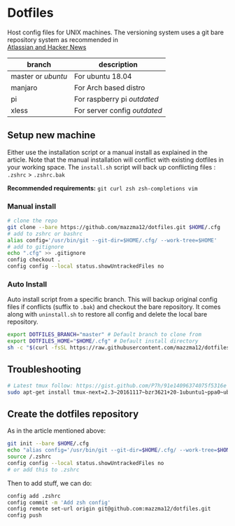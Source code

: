 # Dotfiles
Host config files for UNIX machines. The versioning system uses a git bare repository system as recommended in  
[Atlassian and Hacker News](https://developer.atlassian.com/blog/2016/02/best-way-to-store-dotfiles-git-bare-repo/)

| branch | description |
| ------ | ----------- |
| master or *ubuntu* | For ubuntu 18.04 | 
| manjaro | For Arch based distro | 
| pi | For raspberry pi *outdated* |
| xless | For server config *outdated* | 

## Setup new machine

Either use the installation script or a manual install as explained in the article. Note that the manual installation will conflict with existing dotfiles in your working space. The `install.sh` script  will back up conflicting files : `.zshrc` > `.zshrc.bak`

**Recommended requirements:** `git curl zsh zsh-completions vim`

### Manual install

```bash
# clone the repo
git clone --bare https://github.com/mazzma12/dotfiles.git $HOME/.cfg
# add to zshrc or bashrc
alias config='/usr/bin/git --git-dir=$HOME/.cfg/ --work-tree=$HOME'
# add to gitignore
echo ".cfg" >> .gitignore
config checkout .
config config --local status.showUntrackedFiles no
```
### Auto Install

Auto install script from a specific branch. This will backup original config files if conflicts (suffix to `.bak`)  and checkout the bare repository.
It comes along with `uninstall.sh` to restore all config and delete the local bare repository.

```bash
export DOTFILES_BRANCH="master" # Default branch to clone from
export DOTFILES_HOME="$HOME/.cfg" # Default install directory
sh -c "$(curl -fsSL https://raw.githubusercontent.com/mazzma12/dotfiles/master/install.sh)"
```

## Troubleshooting 

```bash
# Latest tmux follow: https://gist.github.com/P7h/91e14096374075f5316e
sudo apt-get install tmux-next=2.3~20161117~bzr3621+20-1ubuntu1~ppa0~ubuntu14.04.1	# get this from https://launchpad.net/~pi-rho/+archive/ubuntu/dev
```

## Create the dotfiles repository

As in the article mentioned above:
```bash
git init --bare $HOME/.cfg
echo "alias config='/usr/bin/git --git-dir=$HOME/.cfg/ --work-tree=$HOME'" >> $HOME/.zshrc
source /.zshrc
config config --local status.showUntrackedFiles no
# or add this to .zshrc
```

Then to add stuff, we can do:
```bash
config add .zshrc
config commit -m 'Add zsh config'
config remote set-url origin git@github.com:mazzma12/dotfiles.git
config push
```
